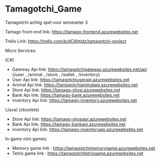 # Tamagotchi_Game
Tamagotchi achtig spel voor semeseter 3

Tamago front-end link: https://tamago-frontend.azurewebsites.net

Trello Link: https://trello.com/b/dCAhtjdz/tamagotchi-project

Micro Services:

(C#)
- Gateway   Api link: https://tamagotchigateway.azurewebsites.net/api  (/user , /animal , /store , /wallet , /inventory)
- User      Api link: https://tamagotchiuserapi.azurewebsites.net
- Animal    Api link: https://tamagotchianimalapi.azurewebsites.net
- Store     Api link: https://tamago-shop.azurewebsites.net
- Bank      Api link: https://tamago-bank.azurewebsites.net
- inventory Api link: https://tamago-inventory.azurewebsites.net

(Java) (obsolete) 
- Store     Api link: https://tamago-shopapi.azurewebsites.net
- Bank      Api link: https://tamago-bankapi.azurewebsites.net
- inventory Api link: https://tamago-inventoryapi.azurewebsites.net

In-game mini games:

- Memory game link : https://tamagotchimemorygame.azurewebsites.net 
- Tetris game link : https://tamagotchitetrisgame.azurewebsites.net
